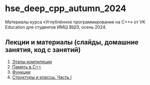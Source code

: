 # hse\_deep\_cpp\_autumn\_2024

Материалы курса «Углублённое программирование на C++» от VK Education для студентов ИМШ ВШЭ, осень 2024.

## Лекции и материалы (слайды, домашние занятия, код с занятий)
01. [Этапы компиляции](lesson-01)
02. [Память в C++](lesson-02)
03. [Функции](lesson-03)
04. [Структуры и классы. Часть I](lesson-04)
